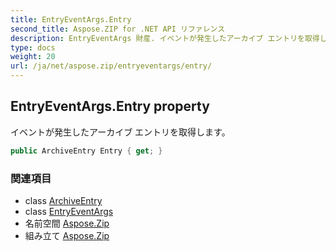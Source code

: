 ```yaml
---
title: EntryEventArgs.Entry
second_title: Aspose.ZIP for .NET API リファレンス
description: EntryEventArgs 財産. イベントが発生したアーカイブ エントリを取得します
type: docs
weight: 20
url: /ja/net/aspose.zip/entryeventargs/entry/
---
```

## EntryEventArgs.Entry property

イベントが発生したアーカイブ エントリを取得します。

```csharp
public ArchiveEntry Entry { get; }
```

### 関連項目

* class [ArchiveEntry](../../archiveentry/)
* class [EntryEventArgs](../)
* 名前空間 [Aspose.Zip](../../entryeventargs/)
* 組み立て [Aspose.Zip](../../../)


